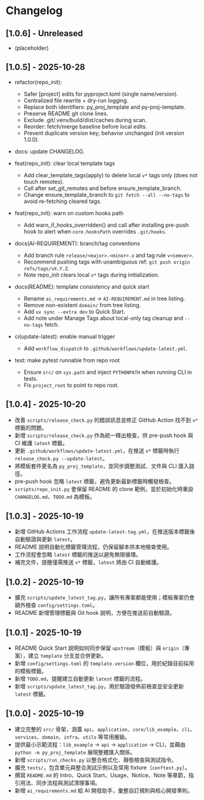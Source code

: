 # Changelog

## [1.0.6] - Unreleased

- (placeholder)

## [1.0.5] - 2025-10-28

- refactor(repo_init):
  - Safer [project] edits for pyproject.toml (single name/version).
  - Centralized file rewrite + dry-run logging.
  - Replace both identifiers: py_proj_template and py-proj-template.
  - Preserve README git clone lines.
  - Exclude .git/.venv/build/dist/caches during scan.
  - Reorder: fetch/merge baseline before local edits.
  - Prevent duplicate version key; behavior unchanged (init version 1.0.0).

- docs: update CHANGELOG.

- feat(repo_init): clear local template tags
  - Add clear_template_tags(apply) to delete local `v*` tags only (does not touch remotes).
  - Call after set_git_remotes and before ensure_template_branch.
  - Change ensure_template_branch to `git fetch --all --no-tags` to avoid re-fetching cleared tags.

- feat(repo_init): warn on custom hooks path
  - Add warn_if_hooks_overridden() and call after installing pre-push hook to alert when `core.hooksPath` overrides `.git/hooks`.

- docs(AI-REQUIREMENT): branch/tag conventions
  - Add branch rule `release/<major>.<minor>.x` and tag rule `v<semver>`.
  - Recommend pushing tags with unambiguous ref: `git push origin refs/tags/vX.Y.Z`.
  - Note repo_init clears local `v*` tags during initialization.

- docs(README): template consistency and quick start
  - Rename `ai_requirements.md` → `AI-REQUIREMENT.md` in tree listing.
  - Remove non-existent `domain/` from tree listing.
  - Add `uv sync --extra dev` to Quick Start.
  - Add note under Manage Tags about local-only tag cleanup and `--no-tags` fetch.

- ci(update-latest): enable manual trigger
  - Add `workflow_dispatch` to `.github/workflows/update-latest.yml`.

- test: make pytest runnable from repo root
  - Ensure `src/` on `sys.path` and inject `PYTHONPATH` when running CLI in tests.
  - Fix `project_root` to point to repo root.
## [1.0.4] - 2025-10-20

- 改善 `scripts/release_check.py` 的錯誤訊息並修正 GitHub Action 找不到 `v*` 標籤的問題。
- 新增 `scripts/release_check.py` 作為統一釋出檢查，供 pre-push hook 與 CI 維護 `latest` 標籤。
- 更新 `.github/workflows/update-latest.yml`，在推送 `v*` 標籤時執行 `release_check.py --update-latest`。
- 將模板套件更名為 `py_proj_template`，並同步調整測試、文件與 CLI 匯入路徑。
- pre-push hook 忽略 `latest` 標籤，避免更新最新標籤時觸發檢查。
- `scripts/repo_init.py` 會保留 README 的 clone 範例，並於初始化時重設 `CHANGELOG.md`、`TODO.md` 為模板。

## [1.0.3] - 2025-10-19

- 新增 GitHub Actions 工作流程 `update-latest-tag.yml`，在推送版本標籤後自動驗證與更新 `latest`。
- README 說明自動化標籤管理流程，仍保留腳本供本地檢查使用。
- 工作流程會忽略 `latest` 標籤的推送以避免無限循環。
- 補充文件，提醒僅需推送 `v*` 標籤，`latest` 將由 CI 自動維護。

## [1.0.2] - 2025-10-19

- 擴充 `scripts/update_latest_tag.py`，讓所有專案都能使用；模板專案仍會額外檢查 `config/settings.toml`。
- README 新增管理標籤與 Git hook 說明，方便在推送前自動驗證。

## [1.0.1] - 2025-10-19

- README Quick Start 說明如何同步保留 `upstream`（模板）與 `origin`（專案），建立 `template` 分支並合併更新。
- 新增 `config/settings.toml` 的 `template.version` 欄位，用於紀錄目前採用的模板標籤。
- 新增 `TODO.md`，提醒建立自動更新 `latest` 標籤的流程。
- 新增 `scripts/update_latest_tag.py`，用於驗證發佈前檢查並安全更新 `latest` 標籤。

## [1.0.0] - 2025-10-19

- 建立完整的 `src/` 骨架，涵蓋 `api`、`application`、`core/lib_example`、`cli`、`services`、`domain`、`infra`、`utils` 等常用層級。
- 提供最小示範流程：`lib_example` → `api` → `application` → CLI，並藉由 `python -m py_proj_template` 展現整體匯入關係。
- 新增 `scripts/run_checks.py` 以整合格式化、靜態檢查與測試指令。
- 擴充 `tests/`，包含單元與整合測試示例以及常用 fixture（`conftest.py`）。
- 撰寫 `README.md` 的 Intro、Quick Start、Usage、Notice、Note 等章節，指引用法、同步流程與測試清理事項。
- 新增 `ai_requirements.md` 給 AI 開發助手，彙整自訂規則與核心開發準則。





